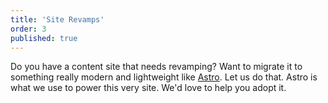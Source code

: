 ```yaml
---
title: 'Site Revamps'
order: 3
published: true
---
```


Do you have a content site that needs revamping? Want to migrate it to something really modern and lightweight like [Astro](https://astro.build). Let us do that. Astro is what we use to power this very site. We'd love to help you adopt it.
